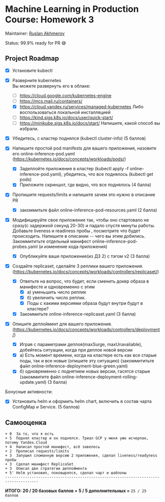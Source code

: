 # Machine Learning in Production Course: Homework 3
Maintainer: [Ruslan Akhmerov](https://data.mail.ru/profile/r.akhmerov/)

Status: 99.9% ready for PR 😅

## Project Roadmap

- [X] Установите kubectl

- [X] Разверните kubernetes  
    Вы можете развернуть его в облаке:
    - [ ] https://cloud.google.com/kubernetes-engine
    - [ ] https://mcs.mail.ru/containers/
    - [X] https://cloud.yandex.ru/services/managed-kubernetes
    Либо воспользоваться локальной инсталляцией
    - [ ] https://kind.sigs.k8s.io/docs/user/quick-start/
    - [ ] https://minikube.sigs.k8s.io/docs/start/
    Напишите, какой способ вы избрали.
- [X] Убедитесь, с кластер поднялся (kubectl cluster-info) 
(5 баллов)

- [X] Напишите простой pod manifests для вашего приложения, назовите его online-inference-pod.yaml (https://kubernetes.io/docs/concepts/workloads/pods/)
    - [X] Задеплойте приложение в кластер (kubectl apply -f online-inference-pod.yaml), убедитесь, что все поднялось (kubectl get pods)
    - [X] Приложите скриншот, где видно, что все поднялось
(4 балла)

- [X] Пропишите requests/limits и напишите зачем это нужно в описание PR
    - [X] закоммитьте файл online-inference-pod-resources.yaml
(2 балла)

- [X] Модифицируйте свое приложение так, чтобы оно стартовало не сразу(с задержкой секунд 20-30) и падало спустя минуты работы. 
Добавьте liveness и readiness пробы , посмотрите что будет происходить.
Напишите в описании -- чего вы этим добились.
Закоммититьте отдельный манифест online-inference-pod-probes.yaml (и изменение кода приложения)
    - [X] Опубликуйте ваше приложение(из ДЗ 2) с тэгом v2
(3 балла)

- [X] Создайте replicaset, сделайте 3 реплики вашего приложения. (https://kubernetes.io/docs/concepts/workloads/controllers/replicaset/)
  - [X] Ответьте на вопрос, что будет, если сменить докер образа в манифесте и одновременно с этим 
    - [X] а) уменьшить число реплик
    - [X] б) увеличить число реплик.
    - [X] Поды с какими версиями образа будут внутри будут в кластере? 
  - [X] Закоммитьте online-inference-replicaset.yaml
(3 балла)

- [X] Опишите деплоймент для вашего приложения.  (https://kubernetes.io/docs/concepts/workloads/controllers/deployment/)
    - [X] Играя с параметрами деплоя(maxSurge, maxUnavaliable), добейтесь ситуации, когда при деплое новой версии
    - [X] a) Есть момент времени, когда на кластере есть как все старые поды, так и все новые (опишите эту ситуацию) (закоммититьте файл online-inference-deployment-blue-green.yaml)
    - [X] б) одновременно с поднятием новых версии, гасятся старые (закоммитите файл online-inference-deployment-rolling-update.yaml)
(3 балла)

Бонусные активности:
- [X] Установить helm и оформить helm chart, включить в состав чарта ConfigMap и Service.
(5 баллов)


## Самооценка
```
+ 0  За то, что я есть
+ 5  Поднял кластер и он поднялся. Триал GCP у меня уже исчерпан, потому Yandex.Cloud
+ 4  Написал простой манифест, всё завелось
+ 2  Прописал requests/limits
+ 3  Запушил сломанную версию 2 приложения, сделал liveness/readyness пробы
+ 3  Сделал манифест ReplicaSet
+ 3  Описал две стратегии деплоймента
+ 5' Helm установил, поковырялся, сделал чарт и шаблоны
-------------------------------------------------------------------------------------
```
**ИТОГО: 20 / 20 базовых баллов + 5 / 5 дополнительных =** `25 / 25 баллов`